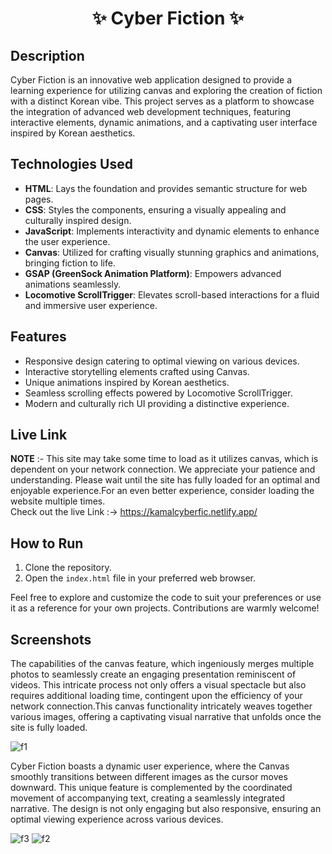 <h1 align="center">
       ✨  Cyber Fiction  ✨
</h1>


## Description

Cyber Fiction is an innovative web application designed to provide a learning experience for utilizing canvas and exploring the creation of fiction with a distinct Korean vibe. This project serves as a platform to showcase the integration of advanced web development techniques, featuring interactive elements, dynamic animations, and a captivating user interface inspired by Korean aesthetics.


## Technologies Used

- **HTML**: Lays the foundation and provides semantic structure for web pages.
- **CSS**: Styles the components, ensuring a visually appealing and culturally inspired design.
- **JavaScript**: Implements interactivity and dynamic elements to enhance the user experience.
- **Canvas**: Utilized for crafting visually stunning graphics and animations, bringing fiction to life.
- **GSAP (GreenSock Animation Platform)**: Empowers advanced animations seamlessly.
- **Locomotive ScrollTrigger**: Elevates scroll-based interactions for a fluid and immersive user experience.


## Features

- Responsive design catering to optimal viewing on various devices.
- Interactive storytelling elements crafted using Canvas.
- Unique animations inspired by Korean aesthetics.
- Seamless scrolling effects powered by Locomotive ScrollTrigger.
- Modern and culturally rich UI providing a distinctive experience.


## Live Link

**NOTE** :- This site may take some time to load as it utilizes canvas, which is dependent on your network connection. We appreciate your patience and understanding. Please wait until the site has fully loaded               for an optimal and enjoyable experience.For an even better experience, consider loading the website multiple times.<br>
            Check out the live Link :-> https://kamalcyberfic.netlify.app/


## How to Run

1. Clone the repository.
2. Open the `index.html` file in your preferred web browser.

Feel free to explore and customize the code to suit your preferences or use it as a reference for your own projects. Contributions are warmly welcome!

## Screenshots

The capabilities of the canvas feature, which ingeniously merges multiple photos to seamlessly create an engaging presentation reminiscent of videos. This intricate process not only offers a visual spectacle but also requires additional loading time, contingent upon the efficiency of your network connection.This canvas functionality intricately weaves together various images, offering a captivating visual narrative that unfolds once the site is fully loaded.

![f1](https://github.com/Kamu08/CYBER_FICTION/assets/87929852/9dccde3f-b1e2-42b0-9799-983a1c581edd)

Cyber Fiction boasts a dynamic user experience, where the Canvas smoothly transitions between different images as the cursor moves downward. This unique feature is complemented by the coordinated movement of accompanying text, creating a seamlessly integrated narrative. The design is not only engaging but also responsive, ensuring an optimal viewing experience across various devices.

![f3](https://github.com/Kamu08/CYBER_FICTION/assets/87929852/ebbb3337-92c9-4bce-8ba3-60eb47c11770)
![f2](https://github.com/Kamu08/CYBER_FICTION/assets/87929852/75d0b614-d2e7-45a9-ac1a-86eae896ef8d)
